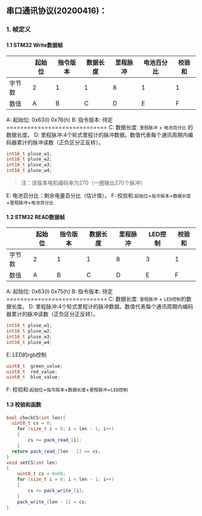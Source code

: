 
## 串口通讯协议(20200416)：

### 1. 帧定义
#### 1.1 STM32 Write数据帧

|     |起始位 |指令版本|数据长度|里程脉冲|电池百分比|校验和|
|-----|------|-------|------|-------|--------|-----|
|字节数|   2  |   1   |   1  |   8   |    1   |  1  |
|数值  |  A   |   B   |   C  |   D   |   E    |  F  | 

A: 起始位: 0x63(l) 0x76(h)
B: 指令版本: 待定=============================
C: 数据长度: `里程脉冲` + `电池百分比` 的数据长度。
D: 里程脉冲:4个轮式里程计的脉冲数据。数值代表每个通讯周期内编码器累计的脉冲读数（正负区分正反转）。
```cpp
int16_t pluse_w1;
int16_t pluse_w2;
int16_t pluse_w3;
int16_t pluse_w4;
```
> 注：该版本电机编码率为270（一圈输出270个脉冲）

E: 电池百分比：剩余电量百分比（估计值）。
F: 校验和:`起始位`+`指令版本`+`数据长度`+`里程脉冲`+`电池百分比`

#### 1.2 STM32 READ数据帧

|     |起始位 |指令版本|数据长度|里程脉冲|LED控制  |校验和|
|-----|------|-------|------|-------|--------|-----|
|字节数|   2  |   1   |   1  |   8   |    3   |  1  |
|数值  |  A   |   B   |   C  |   D   |   E    |  F  | 

A: 起始位: 0x63(l) 0x75(h)
B: 指令版本: 待定=============================
C: 数据长度: `里程脉冲` + `LED控制`的数据长度。
D: 里程脉冲:4个轮式里程计的脉冲数据。数值代表每个通讯周期内编码器累计的脉冲读数（正负区分正反转）。
```cpp
int16_t pluse_w1;
int16_t pluse_w2;
int16_t pluse_w3;
int16_t pluse_w4;
```
E: LED的rgb控制
```cpp
uint8_t  green_value;
uint8_t  red_value;
uint8_t  blue_value;
```
F: 校验和:`起始位`+`指令版本`+`数据长度`+`里程脉冲`+`LED控制`

#### 1.3 校验和函数
```cpp
bool checkCS(int len){
  uint8_t cs = 0;
	for (size_t i = 0; i < len - 1; i++)
	{
		cs += pack_read_[i];
	}
  return pack_read_[len - 1] == cs;
}
void setCS(int len)
{
	uint8_t cs = 0x00;
	for (size_t i = 0; i < len - 1; i++)
	{
		cs += pack_write_[i];
	}
	pack_write_[len - 1] = cs;
}
```